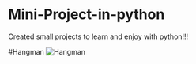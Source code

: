 # Mini-Project-in-python
Created small projects to learn and enjoy with python!!!

#Hangman
![Hangman](https://images-na.ssl-images-amazon.com/images/I/51gEFLtVorL._SY355_.png)
